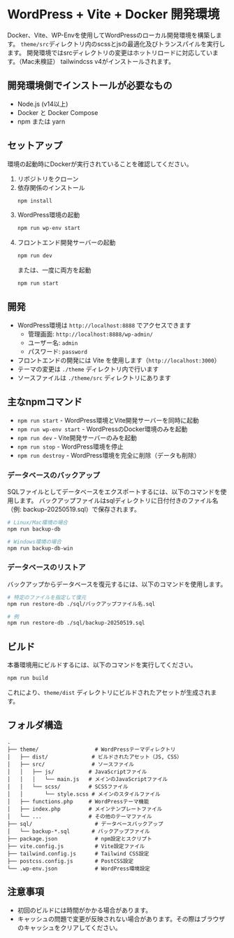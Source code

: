 # WordPress + Vite + Docker 開発環境

Docker、Vite、WP-Envを使用してWordPressのローカル開発環境を構築します。
`theme/src`ディレクトリ内のscssとjsの最適化及びトランスパイルを実行します。
開発環境ではsrcディレクトリの変更はホットリロードに対応しています。（Mac未検証）
tailwindcss v4がインストールされます。

## 開発環境側でインストールが必要なもの

- Node.js (v14以上)
- Docker と Docker Compose
- npm または yarn

## セットアップ
環境の起動時にDockerが実行されていることを確認してください。

1. リポジトリをクローン
2. 依存関係のインストール
    ```bash
    npm install
    ```
3. WordPress環境の起動
    ```bash
    npm run wp-env start
    ```
4. フロントエンド開発サーバーの起動
    ```bash
    npm run dev
    ```
   または、一度に両方を起動
    ```bash
    npm run start
    ```

## 開発

- WordPress環境は `http://localhost:8888` でアクセスできます
  - 管理画面: `http://localhost:8888/wp-admin/`
  - ユーザー名: `admin`
  - パスワード: `password`
- フロントエンドの開発には Vite を使用します（`http://localhost:3000`）
- テーマの変更は `./theme` ディレクトリ内で行います
- ソースファイルは `./theme/src` ディレクトリにあります

## 主なnpmコマンド

- `npm run start` - WordPress環境とVite開発サーバーを同時に起動
- `npm run wp-env start` - WordPressのDocker環境のみを起動
- `npm run dev` - Vite開発サーバーのみを起動
- `npm run stop` - WordPress環境を停止
- `npm run destroy` - WordPress環境を完全に削除（データも削除）

### データベースのバックアップ
SQLファイルとしてデータベースをエクスポートするには、以下のコマンドを使用します。
バックアップファイルはsqlディレクトリに日付付きのファイル名（例: backup-20250519.sql）で保存されます。

```bash
# Linux/Mac環境の場合
npm run backup-db

# Windows環境の場合
npm run backup-db-win
```

### データベースのリストア
バックアップからデータベースを復元するには、以下のコマンドを使用します。
```bash
# 特定のファイルを指定して復元
npm run restore-db ./sql/バックアップファイル名.sql

# 例
npm run restore-db ./sql/backup-20250519.sql
```

## ビルド

本番環境用にビルドするには、以下のコマンドを実行してください。

```bash
npm run build
```

これにより、`theme/dist` ディレクトリにビルドされたアセットが生成されます。

## フォルダ構造

```plaintext
.
├── theme/                  # WordPressテーマディレクトリ
│   ├── dist/              # ビルドされたアセット（JS, CSS）
│   ├── src/               # ソースファイル
│   │   ├── js/           # JavaScriptファイル
│   │   │   └── main.js   # メインのJavaScriptファイル
│   │   └── scss/         # SCSSファイル
│   │       └── style.scss # メインのスタイルファイル
│   ├── functions.php     # WordPressテーマ機能
│   ├── index.php         # メインテンプレートファイル
│   └── ...               # その他のテーマファイル
├── sql/                    # データベースバックアップ
│   └── backup-*.sql       # バックアップファイル
├── package.json            # npm設定とスクリプト
├── vite.config.js          # Vite設定ファイル
├── tailwind.config.js      # Tailwind CSS設定
├── postcss.config.js       # PostCSS設定
└── .wp-env.json            # WordPress環境設定
```

## 注意事項

- 初回のビルドには時間がかかる場合があります。
- キャッシュの問題で変更が反映されない場合があります。その際はブラウザのキャッシュをクリアしてください。
